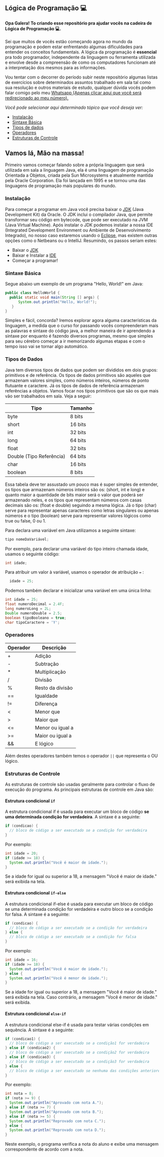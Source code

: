 ## Lógica de Programação :computer:
#### Opa Galera! To criando esse repositório pra ajudar vocês na cadeira de **Lógica de Programação** :computer:.
Sei que muitos de vocês estão começando agora no mundo da programação e podem estar enfrentando
algumas dificuldades para entender os conceitos fundamentais. A lógica da programação é **essencial** pra
todo programador, independente da linguagem ou ferramenta utilizada e envolve desde a compreensão de como
os computadores funcionam até a interpretação dos mesmos para as informações.

Vou tentar com o decorrer do período subir neste repositório
algumas listas de exercícios sobre determinados assuntos trabalhado em sala tal como sua resolução
e outros materiais de estudo, qualquer dúvida vocês podem falar comigo pelo
meu [Whatsapp (Apenas clicar aqui que você será redirecionado ao meu número).](https://api.whatsapp.com/send?phone=5581997053349&text=Ol%C3%A1%20Ivisson!%20Estava%20olhando%20seu%20perfil%20no%20github%20e%20gostaria%20de%20entrar%20em%20contato!!%20%F0%9F%98%80)

*Você pode selecionar aqui determinado tópico que você deseja ver:*
* [Instalação](#instalacao)
* [Sintaxe Básica](#sintaxe)
* [Tipos de dados](#datatypes)
* [Operadores](#operadores)
* [Estruturas de Controle](#estruturascontrole)

## Vamos lá, Mão na massa!
Primeiro vamos começar falando sobre a própria linguagem que será utilizada em sala a linguagem Java, 
ela é uma linguagem de programação Orientada a Objetos, criada pela Sun Microsystems e atualmente mantida pela Oracle Corporation. 
Ela foi lançada em 1995 e se tornou uma das linguagens de programação mais populares do mundo.

### <a name= "instalacao"> Instalação </a>
Para começar a programar em Java você precisa baixar o [JDK](https://www.oracle.com/br/java/technologies/downloads/) (Java Development Kit) da Oracle. O JDK inclui o compilador Java,
que permite transformar seu código em bytecode, que pode ser executado na JVM (Java Virtual Machine). Após instalar o JDK podemos instalar a nossa IDE (Integrated Development Environment ou Ambiente de Desenvolvimento Integrado),
no nosso caso estaremos usando o [Eclipse](https://www.eclipse.org/downloads/), mas existem outras opções como o Netbeans ou o IntelliJ. Resumindo, os passos seriam estes:
* Baixar o [JDK](https://www.oracle.com/br/java/technologies/downloads/)
* Baixar e Instalar a [IDE](https://www.eclipse.org/downloads/)
* Começar a programar!

### <a name= "sintaxe"> Sintaxe Básica </a>
Segue abaixo um exemplo de um programa "Hello, World!" em Java:
```java
public class HelloWorld {
  public static void main(String [] args) {
      System.out.println("Hello, World!");
   }
}
```

Simples e fácil, concorda? Iremos explorar agora alguma características da linguagem, 
a medida que o curso for passando vocês compreenderam mais as palavras e sintaxe do código java,
a melhor maneira de ir aprendendo a sintaxe por enquanto é fazendo diversos programas, mesmo que simples
para seu cérebro começar a ir memorizando algumas etapas e com o tempo isso vai se tornar algo automático.

### <a name= "datatypes"> Tipos de Dados </a>
Java tem diversos tipos de dados que podem ser divididos em dois grupos:
primitivos e de referência. Os tipos de dados primitivos são aqueles que armazenam
valores simples, como números inteiros, números de ponto flutuante e caractere. Já os
tipos de dados de referência armazenam referências a objetos. Vamos focar nos tipos primitivos
que são os que mais vão ser trabalhados em sala. Veja a seguir:

|Tipo|Tamanho|
|---|---
|byte|8 bits|
|short|16 bits|
|int|32 bits|
|long|64 bits|
|float|32 bits|
|Double (Tipo Referência)|64 bits|
|char|16 bits|
|boolean|8 bits|

Essa tabela deve ter assustado um pouco mas é super simples de entender,
os tipos que armazenam números inteiros são os: (short, int e long) e quanto maior a quantidade de bits
maior será o valor que poderá ser armazenado neles, e os tipos que representam números com casas decimais são os:
(float e double) seguindo a mesma lógica. Já o tipo (char) serve para representar apenas caracteres como letras 
singulares ou apenas números e o tipo (boolean) serve para representar valores lógicos como true ou false, 0 ou 1.

Para declara uma variável em Java utilizamos a seguinte sintaxe:
```java
tipo nomeDaVariável;
```
Por exemplo, para declarar uma variável do tipo inteiro chamada idade, usamos o seguinte código:

```java
int idade;
```

Para atribuir um valor à variável, usamos o operador de atribuição `=` :

```java
  idade = 25;

```

Podemos também declarar e inicializar uma variável em uma única linha:

```java
int idade = 25;
float numeroDecimal = 2.4F;
long numeroLong = 2L;
Double numeroDouble = 2.5;
boolean tipoBooleano = true;
char tipoCaractere = 'Y';
```

### <a name= "operadores"> Operadores </a>
|Operador|Descrição
|---|---
|+	|Adição
|-	|Subtração
|*	|Multiplicação
|/	|Divisão
|%	|Resto da divisão
|==	|Igualdade
|!=	|Diferença
|<	|Menor que
|>	|Maior que
|<=	|Menor ou igual a
|>=	|Maior ou igual a
|&&	|E lógico

Além destes operadores também temos o operador `||` que representa o OU lógico.

### <a name= "estruturascontrole"> Estruturas de Controle </a>
As estruturas de controle são usadas geralmente para controlar o fluxo de execução do programa. As principais estruturas de controle em Java são:

#### Estrutura condicional `if`
A estrutura condicional if é usada para executar um bloco de código **se uma determinada condição for verdadeira**. A sintaxe é a seguinte:

```java
if (condicao) {
  // bloco de código a ser executado se a condição for verdadeira
}
```

Por exemplo:

```java
int idade = 20;
if (idade >= 18) {
  System.out.println("Você é maior de idade.");
}
```
Se a idade for igual ou superior a 18, a mensagem "Você é maior de idade." será exibida na tela.

#### Estrutura condicional `if-else`
A estrutura condicional if-else é usada para executar um bloco de código se uma determinada condição for verdadeira e outro bloco se a condição for falsa. A sintaxe é a seguinte:

```java
if (condicao) {
  // bloco de código a ser executado se a condição for verdadeira
} else {
  // bloco de código a ser executado se a condição for falsa
}
```

Por exemplo:

```java
int idade = 16;
if (idade >= 18) {
  System.out.println("Você é maior de idade.");
} else {
  System.out.println("Você é menor de idade.");
}
```

Se a idade for igual ou superior a 18, a mensagem "Você é maior de idade." será exibida na tela. Caso contrário, a mensagem "Você é menor de idade." será exibida.

#### Estrutura condicional `else-if`
A estrutura condicional else-if é usada para testar várias condições em sequência. A sintaxe é a seguinte:

```java
if (condicao1) {
  // bloco de código a ser executado se a condição1 for verdadeira
} else if (condicao2) {
  // bloco de código a ser executado se a condição2 for verdadeira
} else if (condicao3) {
  // bloco de código a ser executado se a condição3 for verdadeira
} else {
  // bloco de código a ser executado se nenhuma das condições anteriores for verdadeira
}
```
Por exemplo:

```java
int nota = 8;
if (nota >= 9) {
  System.out.println("Aprovado com nota A.");
} else if (nota >= 7) {
  System.out.println("Aprovado com nota B.");
} else if (nota >= 5) {
  System.out.println("Reprovado com nota C.");
} else {
  System.out.println("Reprovado com nota D.");
}
```
Neste exemplo, o programa verifica a nota do aluno e exibe uma mensagem correspondente de acordo com a nota.
